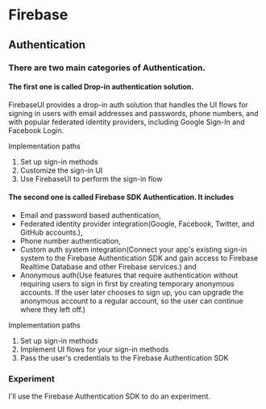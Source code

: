 # Firebase
## Authentication
### There are two main categories of Authentication.
#### The first one is called Drop-in authentication solution.
FirebaseUI provides a drop-in auth solution that handles the UI flows for signing in users with email addresses and passwords, phone numbers, and with popular federated identity providers, including Google Sign-In and Facebook Login.

Implementation paths
1. Set up sign-in methods
2. Customize the sign-in UI
3. Use FirebaseUI to perform the sign-in flow

#### The second one is called Firebase SDK Authentication. It includes 
* Email and password based authentication, 
* Federated identity provider integration(Google, Facebook, Twitter, and GitHub accounts.), 
* Phone number authentication, 
* Custom auth system integration(Connect your app's existing sign-in system to the Firebase Authentication SDK and gain access to Firebase Realtime Database and other Firebase services.) and 
* Anonymous auth(Use features that require authentication without requiring users to sign in first by creating temporary anonymous accounts. If the user later chooses to sign up, you can upgrade the anonymous account to a regular account, so the user can continue where they left off.)

Implementation paths
1. Set up sign-in methods
2. Implement UI flows for your sign-in methods
3. Pass the user's credentials to the Firebase Authentication SDK

### Experiment
I'll use the Firebase Authentication SDK to do an experiment. 
